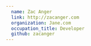 ```yaml
---
  name: Zac Anger
  link: http://zacanger.com
  organization: Jane.com
  occupation_title: Developer
  github: zacanger
---
```

